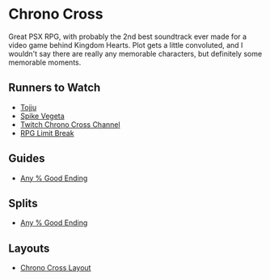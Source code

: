 # Chrono Cross

Great PSX RPG, with probably the 2nd best soundtrack ever made for a video game
behind Kingdom Hearts. Plot gets a little convoluted, and I wouldn't say there
are really any memorable characters, but definitely some memorable moments.

## Runners to Watch

  * [Tojju][1]
  * [Spike Vegeta][2]
  * [Twitch Chrono Cross Channel][3]
  * [RPG Limit Break][4]

## Guides

  * [Any % Good Ending][5]

## Splits

  * [Any % Good Ending][6]

## Layouts

  * [Chrono Cross Layout][7]

[1]: https://www.twitch.tv/tojju
[2]: https://www.twitch.tv/spikevegeta
[3]: https://www.twitch.tv/directory/game/Chrono%20Cross
[4]: https://www.twitch.tv/rpglimitbreak
[5]: ./Guides/Any%25.md
[6]: ./Splits/Chrono_Cross_Any%25_Good_Ending.lss
[7]: ./Layouts/Chrono_Cross.lsl
